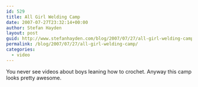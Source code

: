 ```yaml
---
id: 529
title: All Girl Welding Camp
date: 2007-07-27T23:32:14+00:00
author: Stefan Hayden
layout: post
guid: http://www.stefanhayden.com/blog/2007/07/27/all-girl-welding-camp/
permalink: /blog/2007/07/27/all-girl-welding-camp/
categories:
  - video
---
```

You never see videos about boys leaning how to crochet. Anyway this camp looks pretty awesome.
<object width="425" height="350"><param name="movie" value="http://www.youtube.com/v/GtuW4bFoqhE"></param><param name="wmode" value="transparent"></param><embed src="http://www.youtube.com/v/GtuW4bFoqhE" type="application/x-shockwave-flash" wmode="transparent" width="425" height="350"></embed></object>